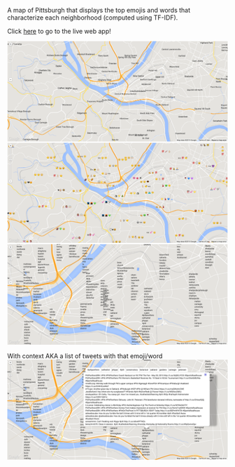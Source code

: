 A map of Pittsburgh that displays the top emojis and words that characterize each neighborhood (computed using TF-IDF).

Click [here](http:/emojimap.herokuapp.com) to go to the live web app!

![nghd map](nghd_screenshot.png)
![emoji map](emoji_screenshot.png)
![word map](word_screenshot.png)

With context AKA a list of tweets with that emoji/word
![word map with tweets](word_screenshot_with_tweets.png)
